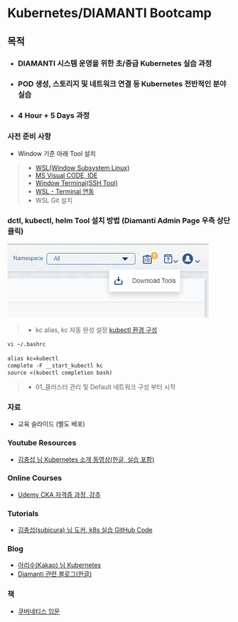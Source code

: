 # Kubernetes/DIAMANTI Bootcamp

## 목적

- ### DIAMANTI 시스템 운영을 위한 초/중급 Kubernetes 실습 과정
- ### POD 생성, 스토리지 및 네트워크 연결 등 Kubernetes 전반적인 분야 실습
- ### 4 Hour + 5 Days 과정

### 사전 준비 사항
* Window 기준 아래 Tool 설치
> * [WSL(Window Subsystem Linux)](https://webdir.tistory.com/541)
> * [MS Visual CODE, IDE](https://webnautes.tistory.com/1197)
> * [Window Terminal(SSH Tool)](https://lts0606.tistory.com/341)
> * [WSL - Terminal 연동](https://docs.microsoft.com/ko-kr/windows/terminal/)
> * WSL Git 설치

### dctl, kubectl, helm Tool 설치 방법 (Diamanti Admin Page 우측 상단 클릭)

![Tool](./200707DctlTool.png)

> * kc alias, kc 자동 완성 설정 [kubectl 환경 구성](https://kubernetes.io/ko/docs/reference/kubectl/cheatsheet/)

```
vi ~/.bashrc 

alias kc=kubectl
complete -F __start_kubectl kc
source <(kubectl completion bash)
```

> * 01_클러스터 관리 및 Default 네트워크 구성 부터 시작

### 자료
* 교육 슬라이드 (별도 배포)  

### Youtube Resources
* [김충섭 님 Kubernetes 소개 동영상(한글, 실습 포함)](https://youtu.be/WxzWXqTNdlw)

### Online Courses
* [Udemy CKA 자격증 과정, 강추](https://www.udemy.com/course/certified-kubernetes-administrator-with-practice-tests)


### Tutorials
* [김충섭(subicura) 님 도커, k8s 실습 GitHub Code](https://github.com/subicura/workshop-k8s-basic)

### Blog
* [아리수(Kakao) 님 Kubernetes](https://arisu1000.tistory.com/category/Kubernetes)
* [Diamanti 관련 블로그(한글)](https://blog.naver.com/hoon295)

### 책
 * [쿠버네티스 입문](http://www.yes24.com/Product/Goods/85578606?scode=032&OzSrank=2)
